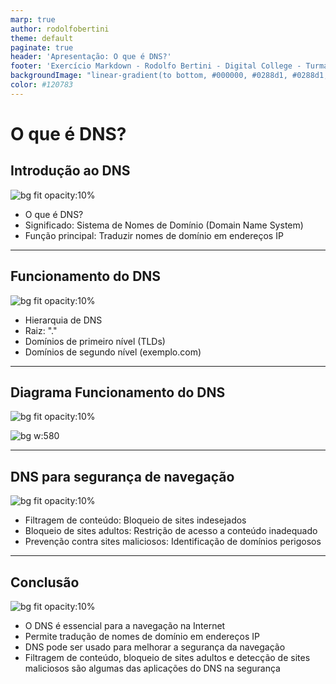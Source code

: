 ```yaml
---
marp: true
author: rodolfobertini
theme: default
paginate: true
header: 'Apresentação: O que é DNS?'
footer: 'Exercício Markdown - Rodolfo Bertini - Digital College - Turma FS23-Aldeota'
backgroundImage: "linear-gradient(to bottom, #000000, #0288d1, #0288d1, #000000)"
color: #120783
---
```

# O que é DNS?

## Introdução ao DNS

![bg fit opacity:10%][DIGITAL]

<!-- 
Um servidor DNS é como uma enorme lista telefonica, que guarda o nome dos sites e informa para os computadores os números IP pertecentes aqueles nomes. 
Por exemplo, quando você digita  www.digitalcollege.com.br no seu navegador, o DNS é responsável por encontrar o endereço IP correspondente a esse nome e direcionar a sua conexão para o servidor certo. Assim, você não precisa memorizar números complicados para acessar os sites que deseja.
-->
- O que é DNS?
- Significado: Sistema de Nomes de Domínio (Domain Name System)
- Função principal: Traduzir nomes de domínio em endereços IP

<!-- Todos os computadores da internet, abrangendo de smartphones ou laptops a servidores que distribuem conteúdo para grandes websites do comércio, se encontram e se comunicam entre si usando números. Esses números são conhecidos como endereços IP. Ao abrir um navegador e acessar um site, você não precisará lembrar-se de um longo número nem digitá-lo. Em vez disso, você poderá informar um nome de domínio, como exemplo.com, e ainda assim encontrar o que deseja. -->

---

## Funcionamento do DNS

![bg fit opacity:10% ][DIGITAL]

- Hierarquia de DNS
- Raiz: "." <!-- No topo da hierarquia estão os 13 servidores raiz. Um servidor-raiz (root name server) é um servidor de nome para a zona raiz do DNS (Domain Name System).  -->
- Domínios de primeiro nível (TLDs) <!-- Cada domínio é formado por nomes separados por pontos. O nome mais à direita é chamado de domínio de topo. Exemplos de domínios de topo são .com, .org, .net, .edu, .inf, .gov. -->
- Domínios de segundo nível (exemplo.com) <!-- São servidores gerenciados por universidades e grandes empresas que por opção pode preferir montar seu próprio servidor DNS para abrigar seus registros e pegar registros de algum servidor de autoridade de algum servidor de serviço. -->

---

## Diagrama Funcionamento do DNS

![bg fit opacity:10% ][DIGITAL]

![bg w:580](https://github.com/dcTeam23/fundamentos/assets/132242813/f84fef8a-dcf3-4aaf-9de4-7ee56b4957b0)

---

## DNS para segurança de navegação

![bg fit opacity:10% ][DIGITAL]

- Filtragem de conteúdo: Bloqueio de sites indesejados <!--  DNS 1.1.1.1 precisou de pouco tempo para se tornar popular. Mas a Cloudflare quer mais. Exatamente dois anos depois, a companhia decidiu lançar mais serviços do tipo, só que focados em segurança e no bloqueio de conteúdo adulto: os servidores de DNS 1.1.1.2 e 1.1.1.3, ambos gratuitos. -->
- Bloqueio de sites adultos: Restrição de acesso a conteúdo inadequado
- Prevenção contra sites maliciosos: Identificação de domínios perigosos

---

## Conclusão

![bg fit opacity:10% ][DIGITAL]

- O DNS é essencial para a navegação na Internet
- Permite tradução de nomes de domínio em endereços IP
- DNS pode ser usado para melhorar a segurança da navegação
- Filtragem de conteúdo, bloqueio de sites adultos e detecção de sites maliciosos são algumas das aplicações do DNS na segurança

[DIGITAL]: https://digitalcollege.com.br/wp-content/webp-express/webp-images/uploads/2022/05/logo-digital.png.webp
